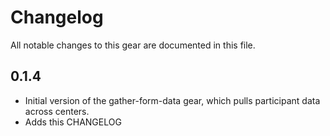 # Changelog

All notable changes to this gear are documented in this file.

## 0.1.4

* Initial version of the gather-form-data gear, which pulls participant data across centers.
* Adds this CHANGELOG

